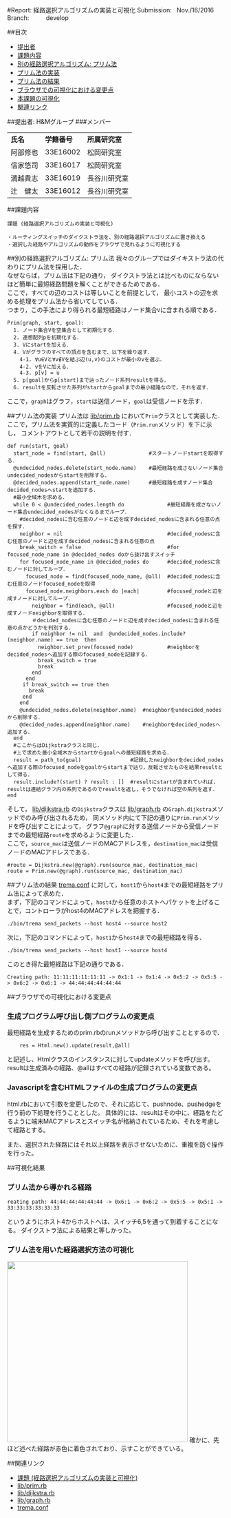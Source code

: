 #Report: 経路選択アルゴリズムの実装と可視化
Submission: &nbsp; Nov./16/2016<br>
Branch: &nbsp;&nbsp;&nbsp;&nbsp;&nbsp;&nbsp;&nbsp;&nbsp; develop<br>


##目次
* [提出者](#submitter)
* [課題内容](#assignment)
* [別の経路選択アルゴリズム: プリム法](#prim)
* [プリム法の実装](#program_prim)
* [プリム法の結果](#result_prim)
* [ブラウザでの可視化における変更点](#browser)
* [本課題の可視化](#thisalg)
* [関連リンク](#links)



##<a name="submitter">提出者: H&Mグループ
###メンバー
<table>
  <tr>
    <td><B>氏名</B></td>
    <td><B>学籍番号</B></td>
    <td><B>所属研究室</B></td>
  </tr>
  <tr>
    <td>阿部修也</td>
    <td>33E16002</td>
    <td>松岡研究室</td>
  </tr>
  <tr>
    <td>信家悠司</td>
    <td>33E16017</td>
    <td>松岡研究室</td>
  </tr>
  <tr>
    <td>満越貴志</td>
    <td>33E16019</td>
    <td>長谷川研究室</td>
  </tr>
  <tr>
    <td>辻　健太</td>
    <td>33E16012</td>
    <td>長谷川研究室</td>
  </tr>
</table>




##<a name="assignment">課題内容
```
課題 (経路選択アルゴリズムの実装と可視化)

・ルーティングスイッチのダイクストラ法を、別の経路選択アルゴリズムに置き換える
・選択した経路やアルゴリズムの動作をブラウザで見れるように可視化する
```





##<a name="prim">別の経路選択アルゴリズム: プリム法
我々のグループではダイキストラ法の代わりにプリム法を採用した．<br>
なぜならば，プリム法は下記の通り，
ダイクストラ法とは比べものにならないほど簡単に最短経路問題を解くことができるためである．<br>
ここで，すべての辺のコストは等しいことを前提として，
最小コストの辺を求める処理をプリム法から省いてしている．<br>
つまり，この手法により得られる最短経路はノード集合`V`に含まれる順である．<br>
```
Prim(graph, start, goal):
  1. ノード集合Vを空集合として初期化する．
  2. 連想配列pを初期化する．
  3. Vにstartを加える．
  4. Vがグラフのすべての頂点を含むまで、以下を繰り返す．
    4-1. ∀u∈Vと∀v∉Vを結ぶ辺(u,v)のコストが最小のvを選ぶ．
    4-2. vをVに加える．
    4-3. p[v] = u
  5. p[goal]からp[start]まで辿ったノード系列resultを得る．
  6. resultを反転させた系列がstartからgoalまでの最小経路なので，それを返す．
```
ここで，`graph`はグラフ，`start`は送信ノード，`goal`は受信ノードを示す．<br>





##<a name="program_prim">プリム法の実装
プリム法は
[lib/prim.rb](lib/prim.rb)
において`Prim`クラスとして実装した．<br>
ここで，プリム法を実質的に定義したコード（`Prim.run`メソッド）を下に示し，
コメントアウトとして若干の説明を付す．<br>
```
def run(start, goal)
  start_node = find(start, @all)              #スタートノードstartを取得する．
  @undecided_nodes.delete(start_node.name)    #最短経路を成さないノード集合undecided_nodesからstartを削除する．
  @decided_nodes.append(start_node.name)      #最短経路を成すノード集合decided_nodesへstartを追加する．
  #最小全域木を求める．
  while 0 < @undecided_nodes.length do              #最短経路を成さないノード集合undecided_nodesがなくなるまでループ．
    #decided_nodesに含む任意のノードと辺を成すdecided_nodesに含まれる任意の点を探す．
    neighbor = nil                                  #decided_nodesに含む任意のノードと辺を成すdecided_nodesに含まれる任意の点
    break_switch = false                            #for focused_node_name in @decided_nodes doから抜け出すスイッチ
    for focused_node_name in @decided_nodes do      #decided_nodesに含むノードに対してループ．
      focused_node = find(focused_node_name, @all)  #decided_nodesに含む任意のノードfocused_nodeを取得
      focused_node.neighbors.each do |each|         #focused_nodeと辺を成すノードに対してループ．
        neighbor = find(each, @all)                 #focused_nodeと辺を成すノードneighborを取得する．
        ＃decided_nodesに含む任意のノードと辺を成すdecided_nodesに含まれる任意の点かどうかを判別する．
        if neighbor != nil  and  @undecided_nodes.include?(neighbor.name) == true  then
          neighbor.set_prev(focused_node)           #neighborをdecided_nodesへ追加する際のfocused_nodeを記録する．
          break_switch = true
          break
        end
      end
     if break_switch == true then
       break
     end
    end
    @undecided_nodes.delete(neighbor.name)  #neighborをundecided_nodesから削除する．
    @decided_nodes.append(neighbor.name)    #neighborをdecided_nodesへ追加する．
  end
  #ここからはDijkstraクラスと同じ．
  #上で求めた最小全域木からstartからgoalへの最短経路を求める．
  result = path_to(goal)                #記録したneighborをdecided_nodesへ追加する際のfocused_nodeをgoalからstartまで辿り，反転させたものを結果resultとして得る．
  result.include?(start) ? result : []  #resultにstartが含まれていれば，resultは連結グラフ内の系列であるのでresultを返し，そうでなければ空の系列を返す．
end
```
そして，
[lib/dijkstra.rb](lib/dijkstra.rb)
の`Dijkstra`クラスは
[lib/graph.rb](lib/graph.rb)
の`Graph.dijkstra`メソッドでのみ呼び出されるため，
同メソッド内にて下記の通りに`Prim.run`メソッドを呼び出すことによって，
グラフ`@graph`に対する送信ノードから受信ノードまでの最短経路`route`を求めるように変更した．<br>
ここで，`source_mac`は送信ノードのMACアドレスを，`destination_mac`は受信ノードのMACアドレスである．<br>
```
#route = Dijkstra.new(@graph).run(source_mac, destination_mac)
route = Prim.new(@graph).run(source_mac, destination_mac)
```





##<a name="result_prim">プリム法の結果
[trema.conf](trema.conf)
に対して，`host1`から`host4`までの最短経路をプリム法によって求めた．<br>
まず，下記のコマンドによって，`host4`から任意のホストへパケットを上げることで，コントローラがhost4のMACアドレスを把握する．<br>
```
./bin/trema send_packets --host host4 --source host2
```
次に，下記のコマンドによって，`host1`から`host4`までの最短経路を得る．<br>
```
./bin/trema send_packets --host host1 --source host4
```
このとき得た最短経路は下記の通りである．<br>
```
Creating path: 11:11:11:11:11:11 -> 0x1:1 -> 0x1:4 -> 0x5:2 -> 0x5:5 -> 0x6:2 -> 0x6:1 -> 44:44:44:44:44:44
```



##<a name="browser">ブラウザでの可視化における変更点

### 生成プログラム呼び出し側プログラムの変更点
最短経路を生成するためのprim.rbのrunメソッドから呼び出すこととするので、

```
    res = Html.new().update(result,@all)
```
と記述し、Htmlクラスのインスタンスに対してupdateメソッドを呼び出す。
resultは生成済みの経路、@allはすべての経路が記録されている変数である。

### Javascriptを含むHTMLファイルの生成プログラムの変更点
html.rbにおいて引数を変更したので、それに応じて、pushnode、pushedgeを行う前の下処理を行うこととした。
具体的には、resultはその中に、経路をたどるように端末MACアドレスとスイッチ名が格納されているため、それを考慮して経路とする。

また、選択された経路にはそれ以上経路を表示させないために、重複を防ぐ操作を行った。

##<a name="thisalg">可視化結果

### プリム法から導かれる経路

```
reating path: 44:44:44:44:44:44 -> 0x6:1 -> 0x6:2 -> 0x5:5 -> 0x5:1 -> 33:33:33:33:33:33
```

というようにホスト4からホストへは、スイッチ6,5を通って到着することになる。
ダイクストラ法による結果と等しかった。

### プリム法を用いた経路選択方法の可視化
<img src="/lib/img/prim.png" width="420px">
確かに、先ほど述べた経路が赤色に着色されており、示すことができている。

##<a name="links">関連リンク
* [課題 (経路選択アルゴリズムの実装と可視化)](https://github.com/handai-trema/deck/blob/develop/week7/assignment_routing_switch.md)
* [lib/prim.rb](lib/prim.rb)
* [lib/dijkstra.rb](lib/dijkstra.rb)
* [lib/graph.rb](lib/graph.rb)
* [trema.conf](trema.conf)
